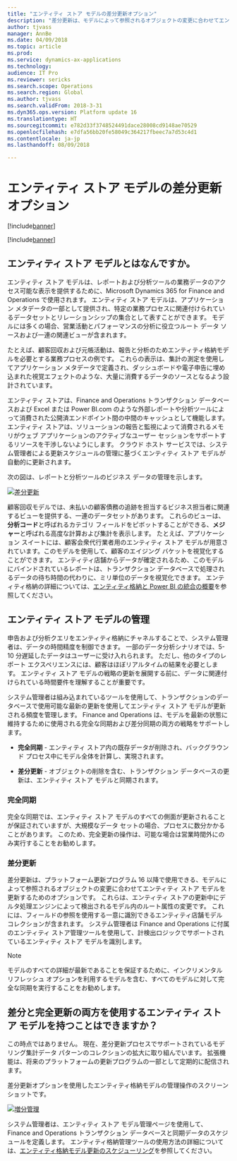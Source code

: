 ```yaml
---
title: "エンティティ ストア モデルの差分更新オプション"
description: "差分更新は、モデルによって参照されるオブジェクトの変更に合わせてエンティティ ストア モデルを更新するためのオプションです。"
author: tjvass
manager: AnnBe
ms.date: 04/09/2018
ms.topic: article
ms.prod: 
ms.service: dynamics-ax-applications
ms.technology: 
audience: IT Pro
ms.reviewer: sericks
ms.search.scope: Operations
ms.search.region: Global
ms.author: tjvass
ms.search.validFrom: 2018-3-31
ms.dyn365.ops.version: Platform update 16
ms.translationtype: HT
ms.sourcegitcommit: e782d33f3748524491dace28008cd9148ae70529
ms.openlocfilehash: e7dfa56bb20fe58049c364217fbeec7a7d53c4d1
ms.contentlocale: ja-jp
ms.lasthandoff: 08/09/2018

---
```


# <a name="incremental-refresh-option-for-entity-store-models"></a>エンティティ ストア モデルの差分更新オプション

[!include[banner](../includes/banner.md)]

[!include[banner](../includes/pre-release.md)] 

## <a name="what-are-entity-store-models"></a>エンティティ ストア モデルとはなんですか。
エンティティ ストア モデルは、レポートおよび分析ツールの業務データのアクセス可能な表示を提供するために、Microsoft Dynamics 365 for Finance and Operations で使用されます。 エンティティ ストア モデルは、アプリケーション メタデータの一部として提供され、特定の業務プロセスに関連付けられているデータセットとリレーションシップの集合として表すことができます。 モデルには多くの場合、営業活動とパフォーマンスの分析に役立つルート データ ソースおよび一連の関連ビューが含まれます。 

たとえば、顧客回収および元帳活動は、報告と分析のためエンティティ格納モデルを必要とする業務プロセスの例です。 これらの表示は、集計の測定を使用してアプリケーション メタデータで定義され、ダッシュボードや電子申告に埋め込まれた視覚エフェクトのような、大量に消費するデータのソースとなるよう設計されています。

エンティティ ストアは、Finance and Operations トランザクション データベースおよび Excel または Power BI.com のような外部レポートや分析ツールによって消費された公開済エンドポイント間の中間のキャッシュとして機能します。 エンティティ ストアは、ソリューションの報告と監視によって消費されるメモリがウェブ アプリケーションのアクティブなユーザー セッションをサポートするリソースを干渉しないようにします。 クラウド ホスト サービスでは、システム管理者による更新スケジュールの管理に基づくエンティティ ストア モデルが自動的に更新されます。 

次の図は、レポートと分析ツールのビジネス データの管理を示します。

[![差分更新](./media/Incremental-refresh-data-flow-diagram.png)](./media/Incremental-refresh-data-flow-diagram.png) 

顧客回収モデルでは、未払いの顧客債務の追跡を担当するビジネス担当者に関連するビューを提供する、一連のデータセットがあります。 これらのビューは、**分析コード**と呼ばれるカテゴリ フィールドをピボットすることができる、**メジャー**と呼ばれる高度な計算および集計を表示します。 たとえば、アプリケーション スイートには、顧客会衆代行業者用のエンティティ ストア モデルが用意されています。このモデルを使用して、顧客のエイジング バケットを視覚化することができます。 エンティティ店舗からデータが確定されるため、このモデルにバインドされているレポートは、トランザクション データベースで処理されるデータの待ち時間の代わりに、ミリ単位のデータを視覚化できます。 エンティティ格納の詳細については、[エンティティ格納と Power BI の統合の概要](power-bi-integration-entity-store.md)を参照してください。

## <a name="managing-entity-store-models"></a>エンティティ ストア モデルの管理
申告および分析クエリをエンティティ格納にチャネルすることで、システム管理者は、データの時間精度を制御できます。 一部のデータ分析シナリオでは、5-10 分遅延したデータはユーザーに受け入れられます。 ただし、他のタイプのレポート エクスペリエンスには、顧客はほぼリアルタイムの結果を必要とします。 エンティティ ストア モデルの戦略の更新を展開する前に、データに関連付けられている時間要件を理解することが重要です。

システム管理者は組み込まれているツールを使用して、トランザクションのデータベースで使用可能な最新の更新を使用してエンティティ ストア モデルが更新される頻度を管理します。 Finance and Operations は、モデルを最新の状態に維持するために使用される完全な同期および差分同期の両方の戦略をサポートします。

- **完全同期** - エンティティ ストア内の既存データが削除され、バックグラウンド プロセス中にモデル全体を計算し、実現されます。

- **差分更新** - オブジェクトの削除を含む、トランザクション データベースの更新は、エンティティ ストア モデルと同期されます。

### <a name="full-synchronization"></a>完全同期
完全な同期では、エンティティ ストア モデルのすべての側面が更新されることが保証されていますが、大規模なデータ セットの場合、プロセスに数分かかることがあります。 このため、完全更新の操作は、可能な場合は営業時間外にのみ実行することをお勧めします。

### <a name="incremental-refresh"></a>差分更新
差分更新は、プラットフォーム更新プログラム 16 以降で使用できる、モデルによって参照されるオブジェクトの変更に合わせてエンティティ ストア モデルを更新するためのオプションです。 これらは、エンティティ ストアの更新中にデルタ処理エンジンによって検出されるモデル内のルート属性の変更です。 これには、フィールドの参照を使用する一意に識別できるエンティティ店舗モデル コレクションが含まれます。 システム管理者は Finance and Operations に付属のエンティティ ストア管理ツールを使用して、計検出ロジックでサポートされているエンティティ ストア モデルを識別します。

> [!Note]
> モデルのすべての詳細が最新であることを保証するために、インクリメンタル リフレッシュ オプションを利用するモデルを含む、すべてのモデルに対して完全な同期を実行することをお勧めします。

## <a name="can-i-have-an-entity-store-model-that-uses-both-incremental-and-full-refresh"></a>差分と完全更新の両方を使用するエンティティ ストア モデルを持つことはできますか？ 
この時点ではありません。 現在、差分更新プロセスでサポートされているモデリング集計データ パターンのコレクションの拡大に取り組んでいます。 拡張機能は、将来のプラットフォームの更新プログラムの一部として定期的に配信されます。

差分更新オプションを使用したエンティティ格納モデルの管理操作のスクリーン ショットです。

[![増分管理](./media/Entity-Store-model-management.png)](./media/Entity-Store-model-management.png) 

システム管理者は、エンティティ ストア モデル管理ページを使用して、Finance and Operations トランザクション データベースと同期データのスケジュールを定義します。 エンティティ格納管理ツールの使用方法の詳細については、[エンティティ格納モデル更新のスケジューリング](aggregate-measurements-refreshed-incrementally.md)を参照してください。

